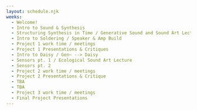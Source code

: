 ```yaml
---
layout: schedule.njk
weeks:
  - Welcome! 
  - Intro to Sound & Synthesis
  - Structuring Synthesis in Time / Generative Sound and Sound Art Lecture
  - Intro to Soldering / Speaker & Amp Build 
  - Project 1 work time / meetings 
  - Project 1 Presentations & Critiques
  - Intro to Daisy / Gen~ --> Daisy 
  - Sensors pt. 1 / Ecological Sound Art Lecture
  - Sensors pt. 2 
  - Project 2 work time / meetings 
  - Project 2 Presentations & Critique
  - TBA
  - TBA
  - Project 3 work time / meetings 
  - Final Project Presentations
---
```

